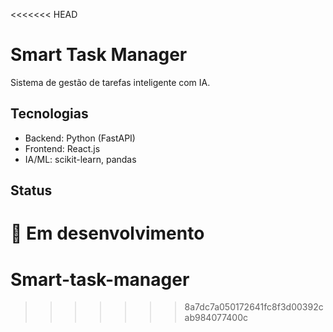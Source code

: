 <<<<<<< HEAD
# Smart Task Manager

Sistema de gestão de tarefas inteligente com IA.

## Tecnologias
- Backend: Python (FastAPI)
- Frontend: React.js
- IA/ML: scikit-learn, pandas

## Status
🚧 Em desenvolvimento
=======
# Smart-task-manager
>>>>>>> 8a7dc7a050172641fc8f3d00392cab984077400c
